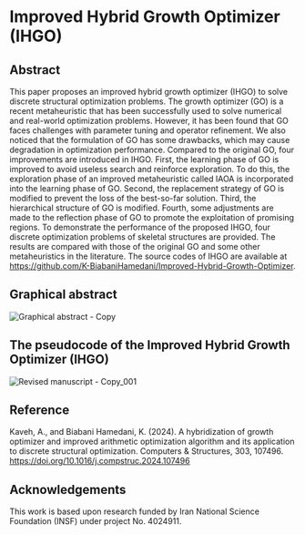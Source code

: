 # Improved Hybrid Growth Optimizer (IHGO)



## Abstract
This paper proposes an improved hybrid growth optimizer (IHGO) to solve discrete structural optimization problems. The growth optimizer (GO) is a recent metaheuristic that has been successfully used to solve numerical and real-world optimization problems. However, it has been found that GO faces challenges with parameter tuning and operator refinement. We also noticed that the formulation of GO has some drawbacks, which may cause degradation in optimization performance. Compared to the original GO, four improvements are introduced in IHGO. First, the learning phase of GO is improved to avoid useless search and reinforce exploration. To do this, the exploration phase of an improved metaheuristic called IAOA is incorporated into the learning phase of GO. Second, the replacement strategy of GO is modified to prevent the loss of the best-so-far solution. Third, the hierarchical structure of GO is modified. Fourth, some adjustments are made to the reflection phase of GO to promote the exploitation of promising regions. To demonstrate the performance of the proposed IHGO, four discrete optimization problems of skeletal structures are provided. The results are compared with those of the original GO and some other metaheuristics in the literature. The source codes of IHGO are available at https://github.com/K-BiabaniHamedani/Improved-Hybrid-Growth-Optimizer.



## Graphical abstract
![Graphical abstract - Copy](https://github.com/K-BiabaniHamedani/Improved-Hybrid-Growth-Optimizer/assets/174060155/f0de2c14-09b6-428e-b3b1-715c38c264dc)



## The pseudocode of the Improved Hybrid Growth Optimizer (IHGO)
![Revised manuscript - Copy_001](https://github.com/K-BiabaniHamedani/Improved-Hybrid-Growth-Optimizer/assets/174060155/cb9831fb-cc4d-446c-8487-b7c6dbf243c2)



## Reference
Kaveh, A., and Biabani Hamedani, K. (2024). A hybridization of growth optimizer and improved arithmetic optimization algorithm and its application to discrete structural optimization. Computers & Structures, 303, 107496. https://doi.org/10.1016/j.compstruc.2024.107496



## Acknowledgements
This work is based upon research funded by Iran National Science Foundation (INSF) under project No. 4024911. 
